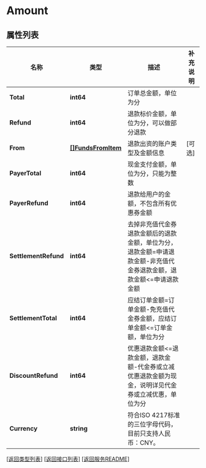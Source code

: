 # Amount

## 属性列表

名称 | 类型 | 描述 | 补充说明
------------ | ------------- | ------------- | -------------
**Total** | **int64** | 订单总金额，单位为分  | 
**Refund** | **int64** | 退款标价金额，单位为分，可以做部分退款  | 
**From** | [**[]FundsFromItem**](FundsFromItem.md) | 退款出资的账户类型及金额信息  | [可选] 
**PayerTotal** | **int64** | 现金支付金额，单位为分，只能为整数  | 
**PayerRefund** | **int64** | 退款给用户的金额，不包含所有优惠券金额  | 
**SettlementRefund** | **int64** | 去掉非充值代金券退款金额后的退款金额，单位为分，退款金额&#x3D;申请退款金额-非充值代金券退款金额，退款金额&lt;&#x3D;申请退款金额  | 
**SettlementTotal** | **int64** | 应结订单金额&#x3D;订单金额-免充值代金券金额，应结订单金额&lt;&#x3D;订单金额，单位为分  | 
**DiscountRefund** | **int64** | 优惠退款金额&lt;&#x3D;退款金额，退款金额-代金券或立减优惠退款金额为现金，说明详见代金券或立减优惠，单位为分  | 
**Currency** | **string** | 符合ISO 4217标准的三位字母代码，目前只支持人民币：CNY。  | 

[\[返回类型列表\]](README.md#类型列表)
[\[返回接口列表\]](README.md#接口列表)
[\[返回服务README\]](README.md)


